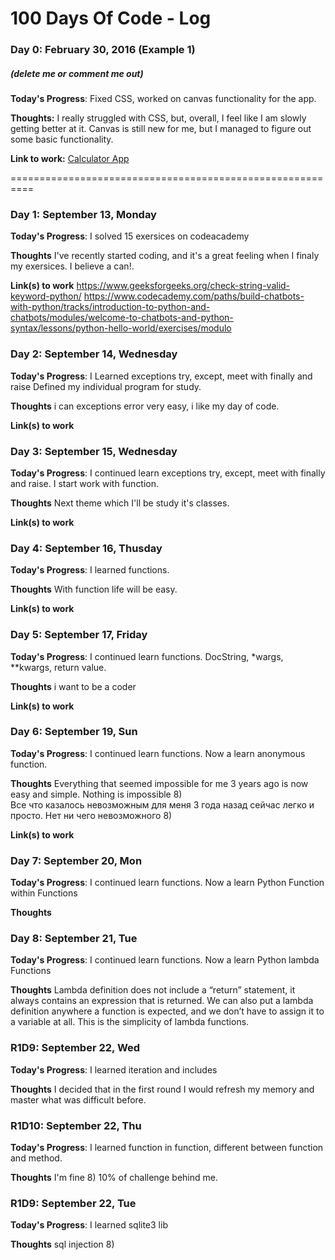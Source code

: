 # 100 Days Of Code - Log

### Day 0: February 30, 2016 (Example 1)
##### (delete me or comment me out)

**Today's Progress**: Fixed CSS, worked on canvas functionality for the app.

**Thoughts:** I really struggled with CSS, but, overall, I feel like I am slowly getting better at it. Canvas is still new for me, but I managed to figure out some basic functionality.

**Link to work:** [Calculator App](http://www.example.com)

==========================================================

### Day 1: September 13, Monday

**Today's Progress**: I solved 15 exersices on codeacademy

**Thoughts** I've recently started coding, and it's a great feeling when I finaly my exersices. I believe a can!.

**Link(s) to work**
https://www.geeksforgeeks.org/check-string-valid-keyword-python/
https://www.codecademy.com/paths/build-chatbots-with-python/tracks/introduction-to-python-and-chatbots/modules/welcome-to-chatbots-and-python-syntax/lessons/python-hello-world/exercises/modulo


### Day 2: September 14, Wednesday

**Today's Progress**: I Learned exceptions try, except, meet with finally and raise
Defined my individual program for study.
 

**Thoughts** i can exceptions error very easy, i like my day of code.

**Link(s) to work**

### Day 3: September 15, Wednesday

**Today's Progress**: I continued learn exceptions try, except, meet with finally and raise. I start work with function.
 

**Thoughts** Next theme which I'll be study it's classes.

**Link(s) to work**

### Day 4: September 16, Thusday

**Today's Progress**: I learned functions.
 

**Thoughts** With function life will be easy.

**Link(s) to work**

### Day 5: September 17, Friday

**Today's Progress**: I continued learn functions. DocString, *wargs, **kwargs, return value.
 

**Thoughts** i want to be a coder

**Link(s) to work**

### Day 6: September 19, Sun

**Today's Progress**: I continued learn functions. Now a learn anonymous function.
 

**Thoughts** Everything that seemed impossible for me 3 years ago is now easy and simple. Nothing is impossible 8)  
Все что казалось невозможным для меня 3 года назад сейчас легко и просто. Нет ни чего невозможного 8)

**Link(s) to work**

### Day 7: September 20, Mon

**Today's Progress**: I continued learn functions. Now a learn Python Function within Functions
 

**Thoughts** 

### Day 8: September 21, Tue

**Today's Progress**: I continued learn functions. Now a learn Python lambda Functions
 

**Thoughts**  Lambda definition does not include a “return” statement, it always contains an expression that is returned. We can also put a lambda definition anywhere a function is expected, and we don’t have to assign it to a variable at all. This is the simplicity of lambda functions.




### R1D9: September 22, Wed

**Today's Progress**: I learned iteration and includes
 

**Thoughts** I decided that in the first round I would refresh my memory and master what was difficult before.  


### R1D10: September 22, Thu

**Today's Progress**: I learned function in function, different between function and method.
 

**Thoughts**  I'm fine 8) 10% of challenge behind me.
### R1D9: September 22, Tue

**Today's Progress**: I learned sqlite3 lib
 

**Thoughts** sql injection 8)
